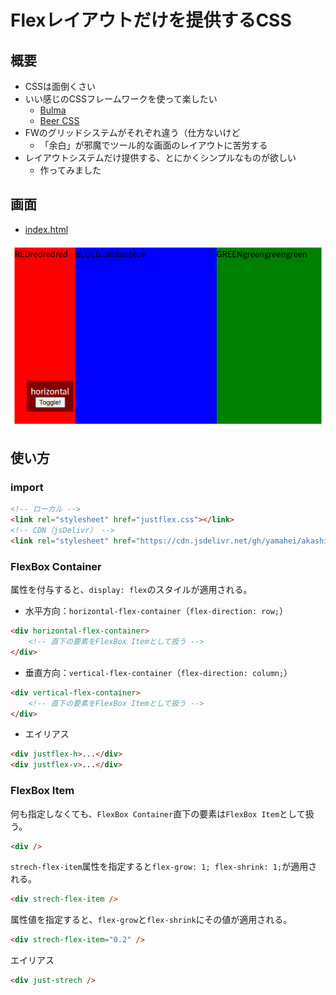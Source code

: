 Flexレイアウトだけを提供するCSS
===============================

概要
----

- CSSは面倒くさい
- いい感じのCSSフレームワークを使って楽したい
  - [Bulma](https://bulma.io/)
  - [Beer CSS](https://www.beercss.com/)
- FWのグリッドシステムがそれぞれ違う（仕方ないけど
  - 「余白」が邪魔でツール的な画面のレイアウトに苦労する
- レイアウトシステムだけ提供する、とにかくシンプルなものが欲しい
  - 作ってみました

画面
----

- [index.html](index.html)

![](./screenshot.png)

使い方
------

### import
```html
<!-- ローカル -->
<link rel="stylesheet" href="justflex.css"></link>
<!-- CDN（jsDelivr） -->
<link rel="stylesheet" href="https://cdn.jsdelivr.net/gh/yamahei/akashic_project@latest/prj/05.flexbox_css/justflex.css"></link>
```

### FlexBox Container

属性を付与すると、`display: flex`のスタイルが適用される。

- 水平方向：`horizontal-flex-container`（`flex-direction: row;`）

```html
<div horizontal-flex-container>
    <!-- 直下の要素をFlexBox Itemとして扱う -->
</div>
```

- 垂直方向：`vertical-flex-container`（`flex-direction: column;`）

```html
<div vertical-flex-container>
    <!-- 直下の要素をFlexBox Itemとして扱う -->
</div>
```
- エイリアス

```html
<div justflex-h>...</div>
<div justflex-v>...</div>
```

### FlexBox Item

何も指定しなくても、`FlexBox Container`直下の要素は`FlexBox Item`として扱う。

```html
<div />
```

`strech-flex-item`属性を指定すると`flex-grow: 1; flex-shrink: 1;`が適用される。

```html
<div strech-flex-item />
```

属性値を指定すると、`flex-grow`と`flex-shrink`にその値が適用される。

```html
<div strech-flex-item="0.2" />
```

エイリアス
```html
<div just-strech />
```